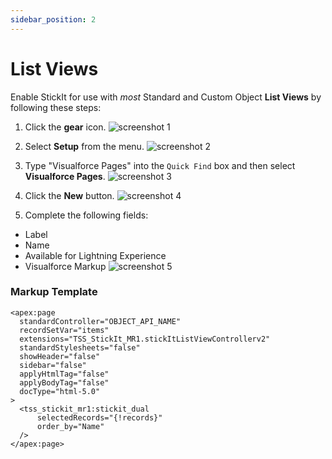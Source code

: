 ```yaml
---
sidebar_position: 2
---
```


# List Views

Enable StickIt for use with _most_ Standard and Custom Object **List Views** by following these steps:

1. Click the **gear** icon.
![screenshot 1](/img/home.png)

1. Select **Setup** from the menu.
![screenshot 2](/img/gear_menu.png)

1. Type "Visualforce Pages" into the `Quick Find` box and then select **Visualforce Pages**.
![screenshot 3](/img/quick_find_visualforce_pages.png)

1. Click the **New** button.
![screenshot 4](/img/visualforce_pages_home.png)

1. Complete the following fields:
  - Label
  - Name
  - Available for Lightning Experience
  - Visualforce Markup
![screenshot 5](/img/visualforce_page_listview.png)

### Markup Template

```
<apex:page 
  standardController="OBJECT_API_NAME"
  recordSetVar="items"
  extensions="TSS_StickIt_MR1.stickItListViewControllerv2"
  standardStylesheets="false" 
  showHeader="false" 
  sidebar="false" 
  applyHtmlTag="false" 
  applyBodyTag="false" 
  docType="html-5.0"
>
  <tss_stickit_mr1:stickit_dual 
      selectedRecords="{!records}"
      order_by="Name"
  />
</apex:page>
```

